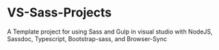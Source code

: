 # VS-Sass-Projects
A Template project for using Sass and Gulp in visual studio with NodeJS, Sassdoc, Typescript, Bootstrap-sass, and Browser-Sync
